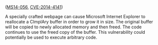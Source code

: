 ([MS14-056][], [CVE-2014-4141][])

A specially crafted webpage can cause Microsoft Internet Explorer to reallocate
a CImplAry buffer in order to grow it in size. The original buffer will be
copied to newly allocated memory and then freed. The code continues to use the
freed copy of the buffer. This vulnerability could potentially be used to
execute arbitrary code.

[MS14-056]: https://technet.microsoft.com/en-us/library/security/MS14-056
[CVE-2014-4141]: http://www.cve.mitre.org/cgi-bin/cvename.cgi?name=CVE-2014-4141
